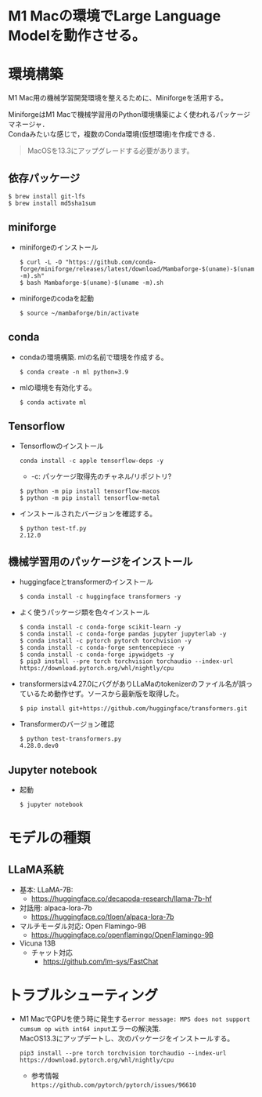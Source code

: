 M1 Macの環境でLarge Language Modelを動作させる。
===


# 環境構築

M1 Mac用の機械学習開発環境を整えるために、Miniforgeを活用する。  

MiniforgeはM1 Macで機械学習用のPython環境構築によく使われるパッケージマネージャ．  
Condaみたいな感じで，複数のConda環境(仮想環境)を作成できる．

> MacOSを13.3にアップグレードする必要があります。

## 依存パッケージ
```
$ brew install git-lfs
$ brew install md5sha1sum
```

## miniforge

- miniforgeのインストール
  ```
  $ curl -L -O "https://github.com/conda-forge/miniforge/releases/latest/download/Mambaforge-$(uname)-$(uname -m).sh"
  $ bash Mambaforge-$(uname)-$(uname -m).sh
  ```

- miniforgeのcodaを起動
  ```
  $ source ~/mambaforge/bin/activate
  ```

## conda

- condaの環境構築. mlの名前で環境を作成する。

  ```
  $ conda create -n ml python=3.9
  ```

- mlの環境を有効化する。

  ```
  $ conda activate ml
  ```

## Tensorflow

- Tensorflowのインストール
  ```
  conda install -c apple tensorflow-deps -y
  ```
  - -c: パッケージ取得先のチャネル/リポジトリ?

  ```
  $ python -m pip install tensorflow-macos
  $ python -m pip install tensorflow-metal
  ```


- インストールされたバージョンを確認する。
  ```
  $ python test-tf.py
  2.12.0
  ```

## 機械学習用のパッケージをインストール

- huggingfaceとtransformerのインストール
  ```
  $ conda install -c huggingface transformers -y
  ```


- よく使うパッケージ類を色々インストール
  ```
  $ conda install -c conda-forge scikit-learn -y
  $ conda install -c conda-forge pandas jupyter jupyterlab -y
  $ conda install -c pytorch pytorch torchvision -y
  $ conda install -c conda-forge sentencepiece -y
  $ conda install -c conda-forge ipywidgets -y
  $ pip3 install --pre torch torchvision torchaudio --index-url https://download.pytorch.org/whl/nightly/cpu
  ```

- transformersはv4.27.0にバグがありLLaMaのtokenizerのファイル名が誤っているため動作せず。ソースから最新版を取得した。
  ```
  $ pip install git+https://github.com/huggingface/transformers.git
  ```

- Transformerのバージョン確認
  ```
  $ python test-transformers.py
  4.28.0.dev0
  ```

## Jupyter notebook
- 起動
  ```
  $ jupyter notebook
  ```


# モデルの種類

## LLaMA系統
- 基本: LLaMA-7B:
  - https://huggingface.co/decapoda-research/llama-7b-hf
- 対話用: alpaca-lora-7b
  - https://huggingface.co/tloen/alpaca-lora-7b
- マルチモーダル対応: Open Flamingo-9B
  - https://huggingface.co/openflamingo/OpenFlamingo-9B
- Vicuna 13B
  - チャット対応
    - https://github.com/lm-sys/FastChat


# トラブルシューティング
- M1 MacでGPUを使う時に発生する`error message: MPS does not support cumsum op with int64 input`エラーの解決策.  
  MacOS13.3にアップデートし、次のパッケージをインストールする。  
  ```
  pip3 install --pre torch torchvision torchaudio --index-url https://download.pytorch.org/whl/nightly/cpu
  ```
  - 参考情報  
  `https://github.com/pytorch/pytorch/issues/96610`
